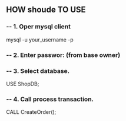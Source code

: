## HOW shoude TO USE

### -- 1. Oper mysql client  
mysql -u your_username -p  

### -- 2. Enter passwor: (from base owner)

### -- 3. Select database.  
USE ShopDB;  

### -- 4. Call process transaction. 
 CALL CreateOrder();  